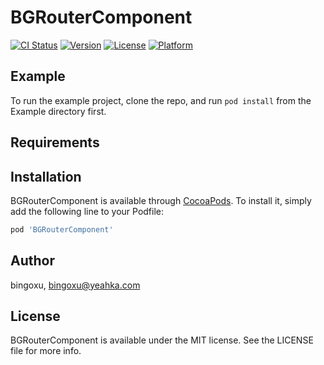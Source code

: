 # BGRouterComponent

[![CI Status](https://img.shields.io/travis/bingoxu/BGRouterComponent.svg?style=flat)](https://travis-ci.org/bingoxu/BGRouterComponent)
[![Version](https://img.shields.io/cocoapods/v/BGRouterComponent.svg?style=flat)](https://cocoapods.org/pods/BGRouterComponent)
[![License](https://img.shields.io/cocoapods/l/BGRouterComponent.svg?style=flat)](https://cocoapods.org/pods/BGRouterComponent)
[![Platform](https://img.shields.io/cocoapods/p/BGRouterComponent.svg?style=flat)](https://cocoapods.org/pods/BGRouterComponent)

## Example

To run the example project, clone the repo, and run `pod install` from the Example directory first.

## Requirements

## Installation

BGRouterComponent is available through [CocoaPods](https://cocoapods.org). To install
it, simply add the following line to your Podfile:

```ruby
pod 'BGRouterComponent'
```

## Author

bingoxu, bingoxu@yeahka.com

## License

BGRouterComponent is available under the MIT license. See the LICENSE file for more info.
